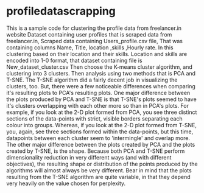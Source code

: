 # profiledatascrapping
This is a sample code for clustering the profile data from freelancer.in website
Dataset containing user profiles that is scraped data from freelancer.in, Scraped data containing Users_profile.csv file, That was containing columns Name, Title, location ,skills ,Hourly rate. 
In this clustering based on their location and their skills. 
Location and skills are encoded into 1-0 format, that dataset containing file is  New_dataset_cluster.csv 
Then choose the K-means cluster algorithm, and clustering into 3 clusters. 
Then analysis using two methods that is PCA and T-SNE. 
The T-SNE algorithm did a fairly decent job in visualizing the clusters, too. But, there were a few  noticeable differences when comparing it's resulting plots to PCA's resulting plots. 
One major difference between the plots produced by PCA and T-SNE is that T-SNE's plots seemed to  have it's clusters overlapping with each other more so than in PCA's plots. For example, if you look at  the 2-D plot formed from PCA, you see three distinct sections of the data-points with strict, visible  borders separating each colour into groups. Whereas, if you look at the 2-D plot formed from T-SNE,  you, again, see three sections formed within the data-points, but this time, datapoints between each  cluster seem to 'intermingle' and overlap more. 
The other major difference between the plots created by PCA and the plots created by T-SNE, is the  shape. Because both PCA and T-SNE perform dimensionality reduction in very different ways (and  with different objectives), the resulting shape or distribution of the points produced by the  algorithms will almost always be very different. 
Bear in mind that the plots resulting from the T-SNE algorithm are quite variable, in that they  depend very heavily on the value chosen for perplexity.
